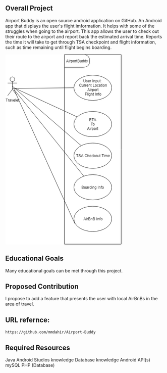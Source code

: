 ## Overall Project
  Airport Buddy is an open source android application on GitHub. An Android app that displays the user's flight imformation. It helps with
  some of the struggles when going to the airport. This app allows the user to check out their route to the airport and report back
  the estimated arrival time. Reports the time it will take to get through TSA checkpoint and flight information, such as time remaining
  until flight begins boarding. 
  
  ![Use Vase Image](JoseSilva_AirportBuddy.png)

## Educational Goals
  Many educational goals can be met through this project. 
  
## Proposed Contribution
  I propose to add a feature that presents the user with local AirBnBs in the area of travel. 
  
## URL refernce:
    https://github.com/mmdahir/Airport-Buddy
    
## Required Resources
  Java
  Android Studios knowledge
  Database knowledge
  Android API(s)
  mySQL
  PHP (Database) 
